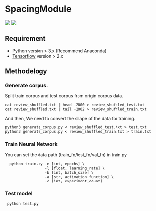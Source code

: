# SpacingModule
<img src="https://img.shields.io/badge/Python-3776AB?style=flat-square&logo=Python&logoColor=white"/> <img src="https://img.shields.io/badge/Tensorflow-FF6F00?style=flat-square&logo=Tensorflow&logoColor=white"/>

## Requirement
* Python version > 3.x (Recommend Anaconda)
* [Tensorflow](https://tensorflow.org, "Tensorflow link") version > 2.x

## Methodelogy
### Generate corpus.
 Split train corpus and test corpus from origin corpus data.
  ```
  cat review_shuffled.txt | head -2000 > review_shuffled_test.txt
  cat review_shuffled.txt | tail +2002 > review_shuffled_train.txt
  ```
  And then, We need to convert the shape of the data for training.
  ```
  python3 generate_corpus.py < review_shuffled_test.txt > test.txt
  python3 generate_corpus.py < review_shuffled_train.txt > train.txt
  ```
 ### Train Neural Network
  You can set the data path (train_fn/test_fn/val_fn) in train.py
  ```
    python train.py -e [int, epochs] \
                    -l [float, learning_rate] \
                    -b [int, batch_size] \
                    -a [str, activation_function] \
                    -c [int, experiment_count]
  ```
 ### Test model
   ```
    python test.py
   ```
